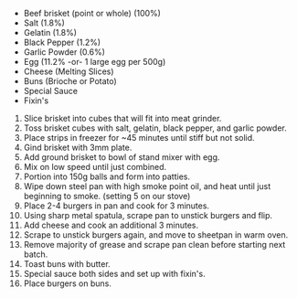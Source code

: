 * Beef brisket (point or whole) (100%)
* Salt (1.8%)
* Gelatin (1.8%)
* Black Pepper (1.2%)
* Garlic Powder (0.6%)
* Egg (11.2% -or- 1 large egg per 500g)
* Cheese (Melting Slices)
* Buns (Brioche or Potato)
* Special Sauce
* Fixin's

1. Slice brisket into cubes that will fit into meat grinder.
1. Toss brisket cubes with salt, gelatin, black pepper, and garlic powder.
1. Place strips in freezer for ~45 minutes until stiff but not solid.
1. Gind brisket with 3mm plate.
1. Add ground brisket to bowl of stand mixer with egg.
1. Mix on low speed until just combined.
1. Portion into 150g balls and form into patties.
1. Wipe down steel pan with high smoke point oil, and heat until just beginning to smoke. (setting 5 on our stove)
1. Place 2-4 burgers in pan and cook for 3 minutes.
1. Using sharp metal spatula, scrape pan to unstick burgers and flip.
1. Add cheese and cook an additional 3 minutes.
1. Scrape to unstick burgers again, and move to sheetpan in warm oven.
1. Remove majority of grease and scrape pan clean before starting next batch.
1. Toast buns with butter.
1. Special sauce both sides and set up with fixin's.
1. Place burgers on buns.
